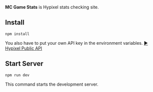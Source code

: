 **MC Game Stats** is Hypixel stats checking site.

## Install
```
npm install
```
You also have to put your own API key in the environment variables. [▶ Hypixel Public API](https://api.hypixel.net/)

## Start Server
```
npm run dev
```
This command starts the development server.